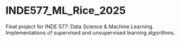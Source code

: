 # INDE577_ML_Rice_2025
Final project for INDE 577: Data Science &amp; Machine Learning. Implementations of supervised and unsupervised learning algorithms.
